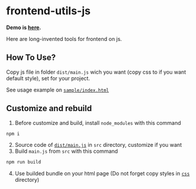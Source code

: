 # frontend-utils-js

**Demo is [here](https://dias1c.github.io/frontend-utils-js/sample/index.html).**

Here are long-invented tools for frontend on js.

## How To Use?

Copy js file in folder `dist/main.js` wich you want (copy css to if you want default style), set for your project.

See usage example on [`sample/index.html`](./sample/index.html)

## Customize and rebuild

1. Before customize and build, install `node_modules` with this command

```sh
npm i
```

2. Source code of [`dist/main.js`](./dist/main.js) in `src` directory, customize if you want
3. Build `main.js` from `src` with this command

```js
npm run build
```

4.  Use builded bundle on your html page (Do not forget copy styles in [`css`](./css) directory)
